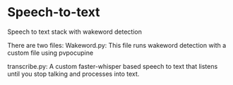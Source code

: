 # Speech-to-text
Speech to text stack with wakeword detection

There are two files:
Wakeword.py: This file runs wakeword detection with a custom file using pvpocupine

transcribe.py: A custom faster-whisper based speech to text that listens until you stop talking and processes into text.
